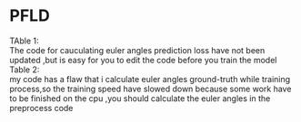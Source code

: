 # PFLD
TAble 1:  
  The code for cauculating euler angles prediction loss have not been updated ,but is easy for you to edit the code before you train the model    
Table 2:   
  my code has a flaw that i calculate euler angles ground-truth while training process,so the training speed have slowed down because  some work have to be finished on the cpu ,you should calculate the euler angles in the preprocess code
